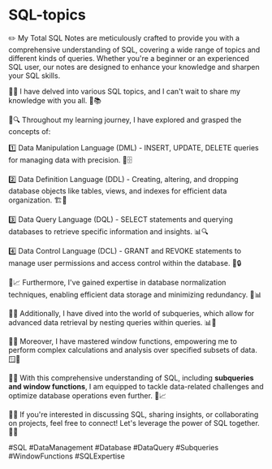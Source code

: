 # SQL-topics

✏️ My Total SQL Notes are meticulously crafted to provide you with a comprehensive understanding of SQL, covering a wide range of topics and different kinds of queries. Whether you're a beginner or an experienced SQL user, our notes are designed to enhance your knowledge and sharpen your SQL skills.

📣🌟 I have delved into various SQL topics, and I can't wait to share my knowledge with you all. 🤩📚

🔹🔍 Throughout my learning journey, I have explored and grasped the concepts of:

1️⃣ Data Manipulation Language (DML) - INSERT, UPDATE, DELETE queries for managing data with precision. 💪🗄️

2️⃣ Data Definition Language (DDL) - Creating, altering, and dropping database objects like tables, views, and indexes for efficient data organization. 🏗️📝

3️⃣ Data Query Language (DQL) - SELECT statements and querying databases to retrieve specific information and insights. 📊🔍

4️⃣ Data Control Language (DCL) - GRANT and REVOKE statements to manage user permissions and access control within the database. 🔐🔒

🔹📈 Furthermore, I've gained expertise in database normalization techniques, enabling efficient data storage and minimizing redundancy. 🔄📊

🔹🔄 Additionally, I have dived into the world of subqueries, which allow for advanced data retrieval by nesting queries within queries. 📊🔗

🔹🔢 Moreover, I have mastered window functions, empowering me to perform complex calculations and analysis over specified subsets of data. 🪟🧮

🔹🤝 With this comprehensive understanding of SQL, including **subqueries and window functions**, I am equipped to tackle data-related challenges and optimize database operations even further. 💼📈

🔹🔗 If you're interested in discussing SQL, sharing insights, or collaborating on projects, feel free to connect! Let's leverage the power of SQL together. 🤝💡

#SQL #DataManagement #Database #DataQuery #Subqueries #WindowFunctions #SQLExpertise
